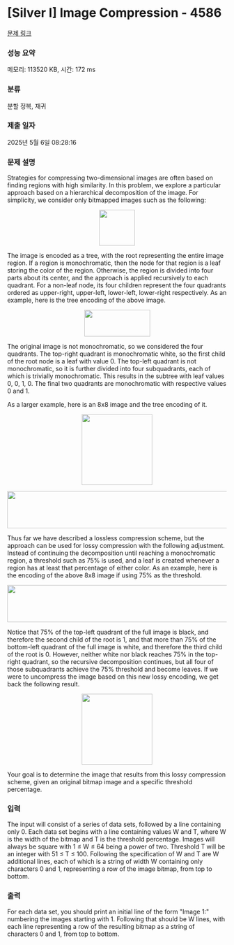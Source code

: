 # [Silver I] Image Compression - 4586 

[문제 링크](https://www.acmicpc.net/problem/4586) 

### 성능 요약

메모리: 113520 KB, 시간: 172 ms

### 분류

분할 정복, 재귀

### 제출 일자

2025년 5월 6일 08:28:16

### 문제 설명

<p>Strategies for compressing two-dimensional images are often based on finding regions with high similarity. In this problem, we explore a particular approach based on a hierarchical decomposition of the image. For simplicity, we consider only bitmapped images such as the following:</p>

<p style="text-align:center"><img alt="" src="https://www.acmicpc.net/upload/images2/sample0.png" style="height:82px; width:82px"></p>

<p>The image is encoded as a tree, with the root representing the entire image region. If a region is monochromatic, then the node for that region is a leaf storing the color of the region. Otherwise, the region is divided into four parts about its center, and the approach is applied recursively to each quadrant. For a non-leaf node, its four children represent the four quadrants ordered as upper-right, upper-left, lower-left, lower-right respectively. As an example, here is the tree encoding of the above image.</p>

<p style="text-align:center"><img alt="" src="https://www.acmicpc.net/upload/images2/tree0.png" style="height:61px; width:151px"></p>

<p>The original image is not monochromatic, so we considered the four quadrants. The top-right quadrant is monochromatic white, so the first child of the root node is a leaf with value 0. The top-left quadrant is not monochromatic, so it is further divided into four subquadrants, each of which is trivially monochromatic. This results in the subtree with leaf values 0, 0, 1, 0. The final two quadrants are monochromatic with respective values 0 and 1.</p>

<p>As a larger example, here is an 8x8 image and the tree encoding of it.</p>

<p style="text-align:center"><img alt="" src="https://www.acmicpc.net/upload/images2/sample1.png" style="height:162px; width:162px"></p>

<p style="text-align:center"><img alt="" src="https://www.acmicpc.net/upload/images2/tree1.png" style="height:85px; width:580px"></p>

<p>Thus far we have described a lossless compression scheme, but the approach can be used for lossy compression with the following adjustment. Instead of continuing the decomposition until reaching a monochromatic region, a threshold such as 75% is used, and a leaf is created whenever a region has at least that percentage of either color. As an example, here is the encoding of the above 8x8 image if using 75% as the threshold.</p>

<p style="text-align:center"><img alt="" src="https://www.acmicpc.net/upload/images2/tree2.png" style="height:85px; width:526px"></p>

<p>Notice that 75% of the top-left quadrant of the full image is black, and therefore the second child of the root is 1, and that more than 75% of the bottom-left quadrant of the full image is white, and therefore the third child of the root is 0. However, neither white nor black reaches 75% in the top-right quadrant, so the recursive decomposition continues, but all four of those subquadrants achieve the 75% threshold and become leaves. If we were to uncompress the image based on this new lossy encoding, we get back the following result.</p>

<p style="text-align:center"><img alt="" src="https://www.acmicpc.net/upload/images2/sample2.png" style="height:162px; width:162px"></p>

<p>Your goal is to determine the image that results from this lossy compression scheme, given an original bitmap image and a specific threshold percentage.</p>

### 입력 

 <p>The input will consist of a series of data sets, followed by a line containing only 0. Each data set begins with a line containing values W and T, where W is the width of the bitmap and T is the threshold percentage. Images will always be square with 1 ≤ W ≤ 64 being a power of two. Threshold T will be an integer with 51 ≤ T ≤ 100. Following the specification of W and T are W additional lines, each of which is a string of width W containing only characters 0 and 1, representing a row of the image bitmap, from top to bottom.</p>

### 출력 

 <p>For each data set, you should print an initial line of the form "Image 1:" numbering the images starting with 1. Following that should be W lines, with each line representing a row of the resulting bitmap as a string of characters 0 and 1, from top to bottom.</p>

